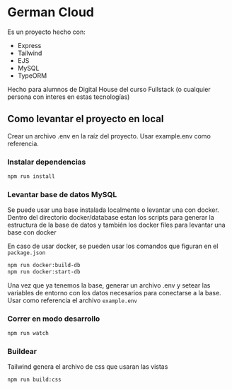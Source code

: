 # German Cloud

Es un proyecto hecho con: 
* Express
* Tailwind
* EJS
* MySQL
* TypeORM
  
Hecho para alumnos de Digital House del curso Fullstack (o cualquier persona con interes en estas tecnologías)

## Como levantar el proyecto en local 

Crear un archivo .env en la raíz del proyecto. Usar example.env como referencia.

### Instalar dependencias 

```bash
npm run install
```

### Levantar base de datos MySQL

Se puede usar una base instalada localmente o levantar una con docker. 
Dentro del directorio docker/database estan los scripts para generar la estructura de la base de datos y también los docker files para levantar una base con docker 

En caso de usar docker, se pueden usar los comandos que figuran en el `package.json`

```bash
npm run docker:build-db
npm run docker:start-db
```

Una vez que ya tenemos la base, generar un archivo .env y setear las variables de entorno con los datos necesarios para conectarse a la base. Usar como referencia el archivo `example.env`

### Correr en modo desarrollo

```bash
npm run watch
```

### Buildear

Tailwind genera el archivo de css que usaran las vistas

```bash
npm run build:css
```

